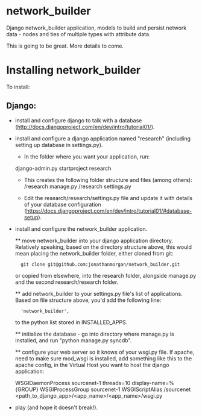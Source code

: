 network_builder
===============

Django network_builder application, models to build and persist network data - nodes and ties of multiple types with attribute data.

This is going to be great.  More details to come.

Installing network_builder
==========================

To install:

Django:
-------

* install and configure django to talk with a database (http://docs.djangoproject.com/en/dev/intro/tutorial01/).

* install and configure a django application named "research" (including setting up database in settings.py).

    * In the folder where you want your application, run:
    
    django-admin.py startproject research

    * This creates the following folder structure and files (among others):
        /research
            manage.py
            /research
                settings.py
    
    * Edit the research/research/settings.py file and update it with details of your database configuration (https://docs.djangoproject.com/en/dev/intro/tutorial01/#database-setup).

* install and configure the network_builder application.

    ** move network_builder into your django application directory.  Relatively speaking, based on the directory structure above, this would mean placing the network_builder folder, either cloned from git:
        
        git clone git@github.com:jonathanmorgan/network_builder.git
        
    or copied from elsewhere, into the research folder, alongside manage.py and the second research/research folder.
        
    ** add network_builder to your settings.py file's list of applications.  Based on file structure above, you'd add the following line:

        'network_builder',  

    to the python list stored in INSTALLED_APPS.

    ** initialize the database - go into directory where manage.py is installed, and run "python manage.py syncdb".

    ** configure your web server so it knows of your wsgi.py file.  If apache, need to make sure mod_wsgi is installed, add something like this to the apache config, in the Virtual Host you want to host the django application:
    
    WSGIDaemonProcess sourcenet-1 threads=10 display-name=%{GROUP}
    WSGIProcessGroup sourcenet-1
    WSGIScriptAlias /sourcenet <path_to_django_app>/<app_name>/<app_name>/wsgi.py
    
* play (and hope it doesn't break!).
